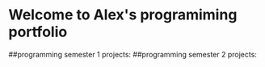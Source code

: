 # Welcome to Alex's programiming portfolio
##programming semester 1 projects:
##programming semester 2 projects:
